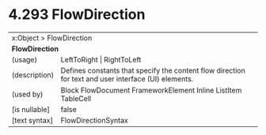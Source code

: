 <html dir="LTR" xmlns:mshelp="http://msdn.microsoft.com/mshelp" xmlns:ddue="http://ddue.schemas.microsoft.com/authoring/2003/5" xmlns:xlink="http://www.w3.org/1999/xlink" xmlns:tool="http://www.microsoft.com/tooltip">

<body>
 <input type="hidden" id="userDataCache" class="userDataStyle">
 <input type="hidden" id="hiddenScrollOffset">
 <img id="dropDownImage" style="display:none; height:0; width:0;" src="../local/drpdown.gif">
 <img id="dropDownHoverImage" style="display:none; height:0; width:0;" src="../local/drpdown_orange.gif">
 <img id="collapseImage" style="display:none; height:0; width:0;" src="../local/collapse.gif">
 <img id="expandImage" style="display:none; height:0; width:0;" src="../local/exp.gif">
 <img id="collapseAllImage" style="display:none; height:0; width:0;" src="../local/collall.gif">
 <img id="expandAllImage" style="display:none; height:0; width:0;" src="../local/expall.gif">
 <img id="copyImage" style="display:none; height:0; width:0;" src="../local/copycode.gif">
 <img id="copyHoverImage" style="display:none; height:0; width:0;" src="../local/copycodeHighlight.gif">
 <div id="header"><h1 class="heading">4.293 FlowDirection</h1></div>

 <div id="mainSection">
 <div id="mainBody">
 <div id="allHistory" class="saveHistory" onsave="saveAll()" onload="loadAll()"></div>
 <p xmlns:wsd="http://wsdev.schemas.microsoft.com/authoring/2008/2" xmlns:msxsl="urn:schemas-microsoft-com:xslt" xmlns:script="urn:script" xmlns:build="urn:build">
 </p>
 <div id="sectionSection0" class="section" name="collapseableSection">
 <content xmlns="http://ddue.schemas.microsoft.com/authoring/2003/5" xmlns:wsd="http://wsdev.schemas.microsoft.com/authoring/2008/2" xmlns:msxsl="urn:schemas-microsoft-com:xslt" xmlns:script="urn:script" xmlns:build="urn:build">
 </content>
 </div>
 <div id="sectionSection1" class="section" name="collapseableSection">
 <content xmlns="http://ddue.schemas.microsoft.com/authoring/2003/5" xmlns:wsd="http://wsdev.schemas.microsoft.com/authoring/2008/2" xmlns:msxsl="urn:schemas-microsoft-com:xslt" xmlns:script="urn:script" xmlns:build="urn:build">
 <table class="ProtocolAuthoredTable" xmlns="">
 <tr><td colspan="2">
<mshelp:link keywords="c0d383e4-fcdb-4546-a06b-81c262fe2a5e" tabindex="0">x:Object</mshelp:link> &gt; <mshelp:link keywords="b94545b8-56cb-4e69-961b-8a185baf8e2b" tabindex="0">FlowDirection</mshelp:link> </td>
 </tr>
 <tr><td colspan="2">
 <b>FlowDirection</b> </td>
 </tr>
 <tr><td><div class="indent0">(usage)</div></td>
 <td><mshelp:link keywords="34b891a9-3f60-41d9-a871-a20f0a68d444" tabindex="0">LeftToRight</mshelp:link> | <mshelp:link keywords="34b891a9-3f60-41d9-a871-a20f0a68d444" tabindex="0">RightToLeft</mshelp:link></td>
 </tr>
 <tr><td><div class="indent0">(description)</div></td>
 <td>Defines constants that specify the content flow direction for text and user interface (UI) elements.</td>
 </tr>
 <tr><td><div class="indent0">(used by)</div></td>
 <td><mshelp:link keywords="c77175ee-2b52-4381-818f-44a71d783b0b" tabindex="0">Block</mshelp:link> <mshelp:link keywords="3fea3be5-cbcf-4710-9568-c39ec85b9a9f" tabindex="0">FlowDocument</mshelp:link> <mshelp:link keywords="f80d4df2-08f5-4cbb-9a5e-f99fab120062" tabindex="0">FrameworkElement</mshelp:link> <mshelp:link keywords="f978d25b-8679-431e-8ff4-8d09fdee8444" tabindex="0">Inline</mshelp:link> <mshelp:link keywords="ed119740-6619-42ba-a509-f0b9fad628c4" tabindex="0">ListItem</mshelp:link> <mshelp:link keywords="76e5a07b-7822-42dc-9157-9390fb66a3d5" tabindex="0">TableCell</mshelp:link></td>
 </tr>
 <tr><td><div class="indent0">[is nullable]</div></td>
 <td>false</td>
 </tr>
 <tr><td><div class="indent0">[text syntax]</div></td>
 <td><mshelp:link keywords="34b891a9-3f60-41d9-a871-a20f0a68d444" tabindex="0">FlowDirectionSyntax</mshelp:link></td>
 </tr>
</table>
 </content>
 </div>
 <!--[if gte IE 5]>
 <tool:tip element="languageFilterToolTip" avoidmouse="false"/>
 <![endif]-->
 </div>
 <a name="feedback"></a><span></span>
 </div>
</body></html>
